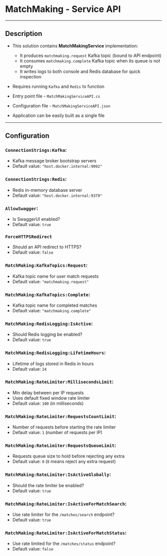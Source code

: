 # MatchMaking - Service API

---

## Description

- This solution contains **MatchMakingService** implementation:
	- It produces `matchmaking.request` Kafka topic (bound to API endpoint)
	- It consumes `matchmaking.complete` Kafka topic when its queue is not empty
	- It writes logs to both console and Redis database for quick inspection
- Requires running `Kafka` and `Redis` to function


- Entry point file - `MatchMakingServiceAPI.cs`
- Configuration file - `MatchMakingServiceAPI.json`
- Application can be easily built as a single file

---

## Configuration

### `ConnectionStrings:Kafka`:

- Kafka message broker bootstrap servers
- Default value: `"host.docker.internal:9092"`

### `ConnectionStrings:Redis`:

- Redis in-memory database server
- Default value: `"host.docker.internal:9379"`

### `AllowSwagger`:

- Is SwaggerUI enabled?
- Default value: `true`

### `ForceHTTPSRedirect`

- Should an API redirect to HTTPS?
- Default value: `false`

### `MatchMaking:KafkaTopics:Request`:

- Kafka topic name for user match requests
- Default value: `"matchmaking.request"`

### `MatchMaking:KafkaTopics:Complete`:

- Kafka topic name for completed matches
- Default value: `"matchmaking.complete"`

### `MatchMaking:RedisLogging:IsActive`:

- Should Redis logging be enabled?
- Default value: `true`

### `MatchMaking:RedisLogging:LifetimeHours`:

- Lifetime of logs stored in Redis in hours
- Default value: `24`

### `MatchMaking:RateLimiter:MillisecondsLimit`:

- Min delay between per IP requests
- Uses default fixed window rate limiter
- Default value: `100` (in milliseconds)

### `MatchMaking:RateLimiter:RequestsCountLimit`:

- Number of requests before starting the rate limiter
- Default value: `1` (number of requests per IP)

### `MatchMaking:RateLimiter:RequestsQueueLimit`:

- Requests queue size to hold before rejecting any extra
- Default value: `0` (`0` means reject any extra request)

### `MatchMaking:RateLimiter:IsActiveGlobally`:

- Should the rate limiter be enabled?
- Default value: `true`

### `MatchMaking:RateLimiter:IsActiveForMatchSearch`:

- Use rate limiter for the `/matches/search` endpoint?
- Default value: `true`

### `MatchMaking:RateLimiter:IsActiveForMatchStatus`:

- Use rate limited for the `/matches/status` endpoint?
- Default value: `false`